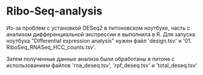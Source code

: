 # Ribo-Seq-analysis

Из-за проблем с установкой DESeq2 в питоновском ноутбуке, часть с анализом дифференциальной экспрессии я выполнила в R. Для запуска ноутбука "Differential expression analysis" нужен файл 'design.tsv' и '01. RiboSeq_RNASeq_HCC_counts.tsv'.

Затем полученные данные анализа были обработаны в питоне с использованием файлов 'rna_deseq.tsv', 'rpf_deseq.tsv' и 'total_deseq.tsv'
